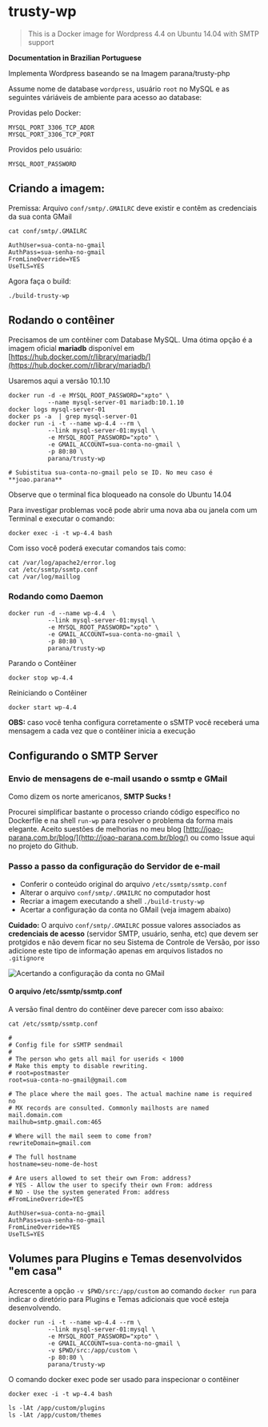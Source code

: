 # trusty-wp

> This is a Docker image for Wordpress 4.4 on Ubuntu 14.04 with SMTP support

**Documentation in Brazilian Portuguese**

Implementa Wordpress baseando se na Imagem parana/trusty-php

Assume nome de database `wordpress`, usuário `root` no MySQL 
e as seguintes váriáveis de ambiente para acesso ao database:

Providas pelo Docker:

    MYSQL_PORT_3306_TCP_ADDR
    MYSQL_PORT_3306_TCP_PORT

Providos pelo usuário:

    MYSQL_ROOT_PASSWORD

## Criando a imagem:

Premissa: Arquivo `conf/smtp/.GMAILRC` deve existir e contêm as credenciais da sua conta GMail

    cat conf/smtp/.GMAILRC

    AuthUser=sua-conta-no-gmail
    AuthPass=sua-senha-no-gmail
    FromLineOverride=YES
    UseTLS=YES

Agora faça o build:

    ./build-trusty-wp

## Rodando o contêiner

Precisamos de um contêiner com Database MySQL. Uma ótima opção
é a imagem oficial **mariadb** disponível em 
[https://hub.docker.com/r/library/mariadb/](https://hub.docker.com/r/library/mariadb/)

Usaremos aqui a versão 10.1.10

    docker run -d -e MYSQL_ROOT_PASSWORD="xpto" \
               --name mysql-server-01 mariadb:10.1.10
    docker logs mysql-server-01
    docker ps -a  | grep mysql-server-01
    docker run -i -t --name wp-4.4 --rm \
               --link mysql-server-01:mysql \
               -e MYSQL_ROOT_PASSWORD="xpto" \
               -e GMAIL_ACCOUNT=sua-conta-no-gmail \
               -p 80:80 \
               parana/trusty-wp

    # Subistitua sua-conta-no-gmail pelo se ID. No meu caso é **joao.parana**

Observe que o terminal fica bloqueado na console do Ubuntu 14.04

Para investigar problemas você pode abrir uma nova aba ou janela com um 
Terminal e executar o comando:

    docker exec -i -t wp-4.4 bash  

Com isso você poderá executar comandos tais como:

    cat /var/log/apache2/error.log
    cat /etc/ssmtp/ssmtp.conf
    cat /var/log/maillog

### Rodando como Daemon

    docker run -d --name wp-4.4  \
               --link mysql-server-01:mysql \
               -e MYSQL_ROOT_PASSWORD="xpto" \
               -e GMAIL_ACCOUNT=sua-conta-no-gmail \
               -p 80:80 \
               parana/trusty-wp

Parando o Contêiner

    docker stop wp-4.4

Reiniciando o Contêiner

    docker start wp-4.4

**OBS:** caso você tenha configura corretamente o sSMTP 
você receberá uma mensagem a cada vez que o contêiner inicia
a execução

## Configurando o SMTP Server 

### Envio de mensagens de e-mail usando o **ssmtp** e GMail

Como dizem os norte americanos, **SMTP Sucks !** 

Procurei simplificar bastante o processo criando código específico 
no Dockerfile e na shell `run-wp` para resolver o problema da forma 
mais elegante. Aceito suestões de melhorias no meu blog
[http://joao-parana.com.br/blog/](http://joao-parana.com.br/blog/) 
ou como Issue aqui no projeto do Github.

### Passo a passo da configuração do Servidor de e-mail

* Conferir o conteúdo original do arquivo `/etc/ssmtp/ssmtp.conf`
* Alterar o arquivo `conf/smtp/.GMAILRC` no computador host
* Recriar a imagem executando a shell `./build-trusty-wp`
* Acertar a configuração da conta no GMail (veja imagem abaixo)

**Cuidado:** O arquivo `conf/smtp/.GMAILRC` possue valores associados as 
**credenciais de acesso** (servidor SMTP, usuário, senha, etc) que devem 
ser protgidos e não devem ficar no seu Sistema de Controle de Versão, 
por isso adicione este tipo de informação apenas em arquivos listados 
no `.gitignore`

![Acertando a configuração da conta no GMail](https://raw.githubusercontent.com/joao-parana/trusty-wp/master/docs/images/gmail_login_e_segurança.png)

#### O arquivo /etc/ssmtp/ssmtp.conf

A versão final dentro do contêiner deve parecer com isso abaixo:

    cat /etc/ssmtp/ssmtp.conf

    #
    # Config file for sSMTP sendmail
    #
    # The person who gets all mail for userids < 1000
    # Make this empty to disable rewriting.
    # root=postmaster
    root=sua-conta-no-gmail@gmail.com

    # The place where the mail goes. The actual machine name is required no 
    # MX records are consulted. Commonly mailhosts are named mail.domain.com
    mailhub=smtp.gmail.com:465

    # Where will the mail seem to come from?
    rewriteDomain=gmail.com

    # The full hostname
    hostname=seu-nome-de-host

    # Are users allowed to set their own From: address?
    # YES - Allow the user to specify their own From: address
    # NO - Use the system generated From: address
    #FromLineOverride=YES

    AuthUser=sua-conta-no-gmail
    AuthPass=sua-senha-no-gmail
    FromLineOverride=YES
    UseTLS=YES


## Volumes para Plugins e Temas **desenvolvidos "em casa"**

Acrescente a opção `-v $PWD/src:/app/custom` ao comando `docker run` para 
indicar o diretório para Plugins e Temas adicionais que você esteja 
desenvolvendo.

    docker run -i -t --name wp-4.4 --rm \
               --link mysql-server-01:mysql \
               -e MYSQL_ROOT_PASSWORD="xpto" \
               -e GMAIL_ACCOUNT=sua-conta-no-gmail \
               -v $PWD/src:/app/custom \ 
               -p 80:80 \
               parana/trusty-wp

O comando docker exec pode ser usado para inspecionar o contêiner

    docker exec -i -t wp-4.4 bash
    
    ls -lAt /app/custom/plugins
    ls -lAt /app/custom/themes
